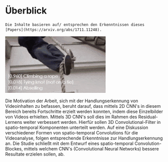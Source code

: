# Überblick

```{note}
Die Inhalte basieren auf/ entsprechen den Erkenntnissen dieses [Papers](https://arxiv.org/abs/1711.11248).
```

![Intro  Video](img/intro.gif)
<!-- https://raw.githubusercontent.com/open-mmlab/mmaction2/master/resources/mmaction2_overview.gif -->
 
Die Motivation der Arbeit, sich mit der Handlungserkennung von Videoinhalten zu befassen, beruht darauf, dass mittels 2D CNN's in diesem Bereich bereits Fortschritte erzielt werden konnten, indem diese Einzelbilder von Videos erhielten.
Mittels 3D CNN's soll dies im Rahmen des Residual-Lernens weiter verbessert werden. Hierfür sollen 3D Convolutional-Filter in spatio-temporal Komponenten unterteilt werden.
Auf eine Diskussion verschiedener Formen von spatio-temporal Convolutions für die Videoanalyse, folgen entsprechende Erkenntnisse zur Handlungserkennung an.
Die Studie schließt mit dem Entwurf eines spatio-temporal Convolution-Blockes, mittels welchem CNN's (Convolutional Neural Networks) bessere Resultate erzielen sollen, ab.